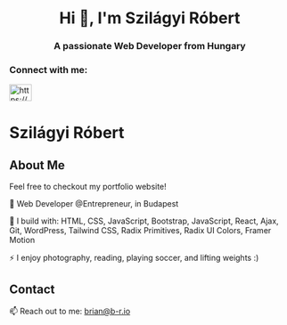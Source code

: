 <h1 align="center">Hi 👋, I'm Szilágyi Róbert</h1>
<h3 align="center">A passionate Web Developer from Hungary</h3>

<h3 align="left">Connect with me:</h3>
<p align="left">
<a href="https://fb.com/https://www.facebook.com/robert.szilagyi.944" target="blank"><img align="center" src="https://raw.githubusercontent.com/rahuldkjain/github-profile-readme-generator/master/src/images/icons/Social/facebook.svg" alt="https://www.facebook.com/robert.szilagyi.944" height="30" width="40" /></a>
</p>

<h1>Szilágyi Róbert</h1>
<h2>About Me</h2>
<p>Feel free to checkout my portfolio website!</p>
<p>🏢 Web Developer @Entrepreneur, in Budapest</p>
<p>🧰 I build with: HTML, CSS, JavaScript, Bootstrap, JavaScript, React, Ajax, Git, WordPress, Tailwind CSS, Radix Primitives, Radix UI Colors, Framer Motion</p>
<p>⚡ I enjoy photography, reading, playing soccer, and lifting weights :)</p>
<!-- Contact section -->
<h2>Contact</h2>

<p>📫 Reach out to me: <a href="mailto:brian@b-r.io">brian@b-r.io</a></p>
